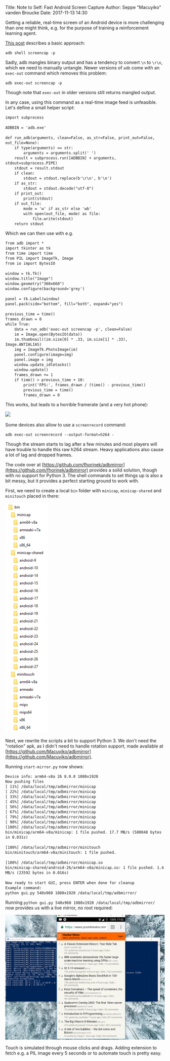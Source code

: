 Title: Note to Self: Fast Android Screen Capture
Author: Seppe "Macuyiko" vanden Broucke
Date: 2017-11-13 14:30

Getting a reliable, real-time screen of an Android device is more challenging than one might think, e.g. for the purpose of training a reinforcement learning agent.

[This post](https://blog.shvetsov.com/2013/02/grab-android-screenshot-to-computer-via.html) describes a basic approach:

	adb shell screencap -p

Sadly, adb mangles binary output and has a tendency to convert `\n` to `\r\n`, which we need to manually untangle. Newer versions of `adb` come with an `exec-out` command which removes this problem:

	adb exec-out screencap -p

Though note that `exec-out` in older versions still returns mangled output.

In any case, using this command as a real-time image feed is unfeasible. Let's define a small helper script:

	import subprocess

	ADBBIN = 'adb.exe'

	def run_adb(arguments, clean=False, as_str=False, print_out=False, out_file=None):
		if type(arguments) == str:
			arguments = arguments.split(' ')
		result = subprocess.run([ADBBIN] + arguments, stdout=subprocess.PIPE)
		stdout = result.stdout
		if clean:
			stdout = stdout.replace(b'\r\n', b'\n')
		if as_str:
			stdout = stdout.decode("utf-8")
		if print_out:
			print(stdout)
		if out_file:
			mode = 'w' if as_str else 'wb'
			with open(out_file, mode) as file:
				file.write(stdout)
		return stdout

Which we can then use with e.g.

	from adb import *
	import tkinter as tk
	from time import time
	from PIL import ImageTk, Image
	from io import BytesIO

	window = tk.Tk()
	window.title("Image")
	window.geometry("360x660")
	window.configure(background='grey')

	panel = tk.Label(window)
	panel.pack(side="bottom", fill="both", expand="yes")

	previous_time = time()
	frames_drawn = 0
	while True:
		data = run_adb('exec-out screencap -p', clean=False)
		im = Image.open(BytesIO(data))
		im.thumbnail((im.size[0] * .33, im.size[1] * .33), Image.ANTIALIAS)
		img = ImageTk.PhotoImage(im)
		panel.configure(image=img)
		panel.image = img
		window.update_idletasks()
		window.update()
		frames_drawn += 1
		if time() > previous_time + 10:
			print('FPS:', frames_drawn / (time() - previous_time))
			previous_time = time()
			frames_drawn = 0

This works, but leads to a horrible framerate (and a very hot phone):

![](/images/2017/adb.gif)

Some devices also allow to use a `screenrecord` command:

	adb exec-out screenrecord --output-format=h264 -

Though the stream starts to lag after a few minutes and most players will have trouble to handle this raw h264 stream. Heavy applications also cause a lot of lag and dropped frames.

The code over at [https://github.com/fhorinek/adbmirror](https://github.com/fhorinek/adbmirror) provides a solid solution, though with no support for Python 3. The shell commands to set things up is also a bit messy, but it provides a perfect starting ground to work with.

First, we need to create a local `bin` folder with `minicap`, `minicap-shared` and `minitouch` placed in there:

![](/images/2017/minicap.png)

Next, we rewrite the scripts a bit to support Python 3. We don't need the "rotation" apk, as I didn't need to handle rotation support, made available at [https://github.com/Macuyiko/adbmirror](https://github.com/Macuyiko/adbmirror).

Running `start-mirror.py` now shows:

	Device info: arm64-v8a 26 8.0.0 1080x1920
	Now pushing files
	[ 11%] /data/local/tmp/adbmirror/minicap
	[ 22%] /data/local/tmp/adbmirror/minicap
	[ 33%] /data/local/tmp/adbmirror/minicap
	[ 45%] /data/local/tmp/adbmirror/minicap
	[ 56%] /data/local/tmp/adbmirror/minicap
	[ 67%] /data/local/tmp/adbmirror/minicap
	[ 79%] /data/local/tmp/adbmirror/minicap
	[ 90%] /data/local/tmp/adbmirror/minicap
	[100%] /data/local/tmp/adbmirror/minicap
	bin/minicap/arm64-v8a/minicap: 1 file pushed. 17.7 MB/s (580048 bytes in 0.031s)

	[100%] /data/local/tmp/adbmirror/minitouch
	bin/minitouch/arm64-v8a/minitouch: 1 file pushed.

	[100%] /data/local/tmp/adbmirror/minicap.so
	bin/minicap-shared/android-26/arm64-v8a/minicap.so: 1 file pushed. 1.4 MB/s (23592 bytes in 0.016s)

	Now ready to start GUI, press ENTER when done for cleanup
	Example command:
	python gui.py 540x960 1080x1920 /data/local/tmp/adbmirror/

Running `python gui.py 540x960 1080x1920 /data/local/tmp/adbmirror/` now provides us with a live mirror, no root required:

![](/images/2017/mirror.png)

Touch is simulated through mouse clicks and drags. Adding extension to fetch e.g. a PIL image every 5 seconds or to automate touch is pretty easy.